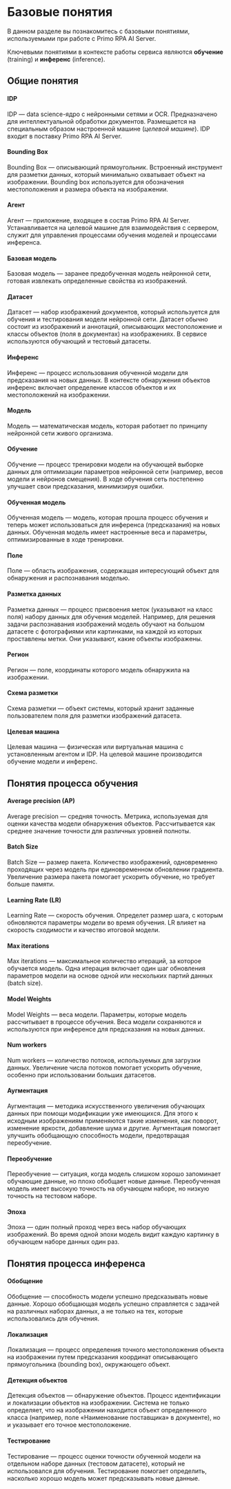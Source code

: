 # Базовые понятия

В данном разделе вы познакомитесь с базовыми понятиями, используемыми при работе с Primo RPA AI Server. 

Ключевыми понятиями в контексте работы сервиса являются **обучение** (training) и **инференс** (inference).

## Общие понятия

#### IDP 

IDP — data science-ядро с нейронными сетями и OCR. Предназначено для интеллектуальной обработки документов. Размещается на специальным образом настроенной машине (*целевой машине*). IDP входит в поставку Primo RPA AI Server.

#### Bounding Box 

Bounding Box — описывающий прямоугольник. Встроенный инструмент для разметки данных, который минимально охватывает объект на изображении. Bounding box используется для обозначения местоположения и размера объекта на изображении.

#### Агент 

Агент — приложение, входящее в состав Primo RPA AI Server. Устанавливается на целевой машине для взаимодействия с сервером, служит для управления процессами обучения моделей и процессами инференса.

#### Базовая модель

Базовая модель — заранее предобученная модель нейронной сети, готовая извлекать определенные свойства из изображений.

#### Датасет 

Датасет — набор изображений документов, который используется для обучения и тестирования модели нейронной сети. Датасет обычно состоит из изображений и аннотаций, описывающих местоположение и классы объектов (поля в документах) на изображениях. В сервисе используются обучающий и тестовый датасеты. 

#### Инференс 

Инференс — процесс использования обученной модели для предсказания на новых данных. В контексте обнаружения объектов инференс включает определение классов объектов и их местоположений на изображении.

#### Модель

Модель — математическая модель, которая работает по принципу нейронной сети живого организма. 

#### Обучение

Обучение — процесс тренировки модели на обучающей выборке данных для оптимизации параметров нейронной сети (например, весов модели и нейронов смещения). В ходе обучения сеть постепенно улучшает свои предсказания, минимизируя ошибки.

#### Обученная модель

Обученная модель — модель, которая прошла процесс обучения и теперь может использоваться для инференса (предсказания) на новых данных. Обученная модель имеет настроенные веса и параметры, оптимизированные в ходе тренировки.

#### Поле

Поле — область изображения, содержащая интересующий объект для обнаружения и распознавания моделью.

#### Разметка данных

Разметка данных — процесс присвоения меток (указывают на класс поля) набору данных для обучения моделей. Например, для решения задачи распознавания изображений модель обучают на большом датасете с фотографиями или картинками, на каждой из которых проставлены метки. Они указывают, какие объекты изображены.

#### Регион

Регион — поле, координаты которого модель обнаружила на изображении.

#### Схема разметки

Схема разметки — объект системы, который хранит заданные пользователем поля для разметки изображений датасета.

#### Целевая машина

Целевая машина — физическая или виртуальная машина c установленным агентом и IDP. На целевой машине производится обучение модели и инференс.


## Понятия процесса обучения

#### Average precision (AP)

Average precision — средняя точность. Метрика, используемая для оценки качества модели обнаружения объектов. Рассчитывается как среднее значение точности для различных уровней полноты.

#### Batch Size

Batch Size — размер пакета. Количество изображений, одновременно проходящих через модель при единовременном обновлении градиента. Увеличение размера пакета помогает ускорить обучение, но требует больше памяти.

#### Learning Rate (LR)

Learning Rate — скорость обучения. Определет размер шага, с которым обновляются параметры модели во время обучения. LR влияет на скорость сходимости и качество итоговой модели.

#### Max iterations 

Max iterations — максимальное количество итераций, за которое обучается модель. Одна итерация включает один шаг обновления параметров модели на основе одной или нескольких партий данных (batch size).

#### Model Weights

Model Weights — веса модели. Параметры, которые модель рассчитывает в процессе обучения. Веса модели сохраняются и используются при инференсе для предсказания на новых данных.

#### Num workers 

Num workers — количество потоков, используемых для загрузки данных. Увеличение числа потоков помогает ускорить обучение, особенно при использовании больших датасетов.

#### Аугментация 

Аугментация — методика искусственного увеличения обучающих данных при помощи модификации уже имеющихся. Для этого к исходным изображениям применяются такие изменения, как поворот, изменение яркости, добавление шума и другие. Аугментация помогает улучшить обобщающую способность модели, предотвращая переобучение.


#### Переобучение 

Переобучение — ситуация, когда модель слишком хорошо запоминает обучающие данные, но плохо обобщает новые данные. Переобученная модель имеет высокую точность на обучающем наборе, но низкую точность на тестовом наборе.

#### Эпоха 

Эпоха — один полный проход через весь набор обучающих изображений. Во время одной эпохи модель видит каждую картинку в обучающем наборе данных один раз.


## Понятия процесса инференса

#### Обобщение

Обобщение — способность модели успешно предсказывать новые данные. Хорошо обобщающая модель успешно справляется с задачей на различных наборах данных, а не только на тех, которые использовались для обучения.

#### Локализация

Локализация — процесс определения точного местоположения объекта на изображении путем предсказания координат описывающего прямоугольника (bounding box), окружающего объект.

#### Детекция объектов   

Детекция объектов — обнаружение объектов. Процесс идентификации и локализации объектов на изображении. Система не только определяет, что на изображении находится объект определенного класса (например, поле «Наименование поставщика» в документе), но и указывает его точное местоположение.

#### Тестирование

Тестирование — процесс оценки точности обученной модели на отдельном наборе данных (тестовом датасете), который не использовался для обучения. Тестирование помогает определить, насколько хорошо модель может предсказывать новые данные.


